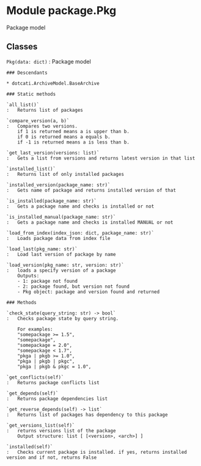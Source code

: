 Module package.Pkg
==================
Package model

Classes
-------

`Pkg(data: dict)`
:   Package model

    ### Descendants

    * dotcati.ArchiveModel.BaseArchive

    ### Static methods

    `all_list()`
    :   Returns list of packages

    `compare_version(a, b)`
    :   Compares two versions.
        if 1 is returned means a is upper than b.
        if 0 is returned means a equals b.
        if -1 is returned means a is less than b.

    `get_last_version(versions: list)`
    :   Gets a list from versions and returns latest version in that list

    `installed_list()`
    :   Returns list of only installed packages

    `installed_version(package_name: str)`
    :   Gets name of package and returns installed version of that

    `is_installed(package_name: str)`
    :   Gets a package name and checks is installed or not

    `is_installed_manual(package_name: str)`
    :   Gets a package name and checks is installed MANUAL or not

    `load_from_index(index_json: dict, package_name: str)`
    :   Loads package data from index file

    `load_last(pkg_name: str)`
    :   Load last version of package by name

    `load_version(pkg_name: str, version: str)`
    :   loads a specify version of a package
        Outputs:
        - 1: package not found
        - 2: package found, but version not found
        - Pkg object: package and version found and returned

    ### Methods

    `check_state(query_string: str) ‑> bool`
    :   Checks package state by query string.
        
        For examples:
        "somepackage >= 1.5",
        "somepackage",
        "somepackage = 2.0",
        "somepackage < 1.7",
        "pkga | pkgb >= 1.0",
        "pkga | pkgb | pkgc",
        "pkga | pkgb & pkgc = 1.0",

    `get_conflicts(self)`
    :   Returns package conflicts list

    `get_depends(self)`
    :   Returns package dependencies list

    `get_reverse_depends(self) ‑> list`
    :   Returns list of packages has dependency to this package

    `get_versions_list(self)`
    :   returns versions list of the package
        Output structure: list [ [<version>, <arch>] ]

    `installed(self)`
    :   Checks current package is installed. if yes, returns installed version and if not, returns False